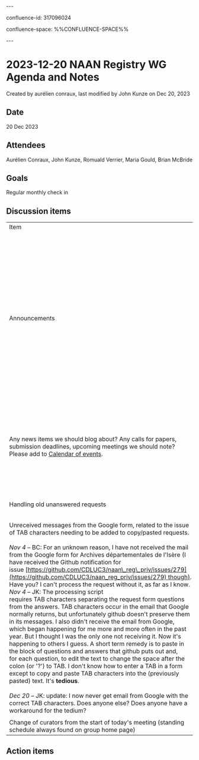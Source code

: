 \---

confluence-id: 317096024

confluence-space: %%CONFLUENCE-SPACE%%

\---

2023-12-20 NAAN Registry WG Agenda and Notes
============================================

Created by aurélien conraux, last modified by John Kunze on Dec 20, 2023

Date
----

20 Dec 2023

Attendees
---------

Aurélien Conraux, John Kunze, Romuald Verrier, Maria Gould, Brian McBride

Goals
-----

Regular monthly check in

Discussion items
----------------

|     |     |     |     |
| --- | --- | --- | --- |
| Item | Who | Notes |     |
| Announcements | All | We are sorry to see Maria Gould's departure from the group and wish her well in her new position at DataCite! She has been a huge contributor to this group and the Outreach group, especially liaising with CDL on infrastructure.<br><br>jk: In preparing the end of year wrapup message, I updated the google map, but there were 46 entries with addresses to be corrected in order to generate flags/pins. I also normalized a few names.<br><br>  <br><br>November summary : 24 completed requests, 3 (duplicates or troubleshooting) denied, 2 waiting for additional information from the requester. |     |
| Any news items we should blog about? Any calls for papers, submission deadlines, upcoming meetings we should note? Please add to [Calendar of events](Calendar-of-events_208341505.html). | All | Presentation at St-Louis<br><br>Data documentation initiative<br><br>Tutorial rejected in the Web archives conference in Paris.<br><br>New one in Prague, June 2024, [PIDfest](https://www.pidfest.org/). Organizers: Czech National Library of Technology, Australian Research Data Commons. |     |
| Handling old unanswered requests | All | TO BE UPDATED<br><br>Who / how should we handle the old requests |     |
| Unreceived messages from the Google form, related to the issue of TAB characters needing to be added to copy/pasted requests.<br><br>_Nov 4_ – BC: For an unknown reason, I have not received the mail from the Google form for Archives départementales de l'Isère (I have received the Github notification for issue [https://github.com/CDLUC3/naan\_reg\_priv/issues/279](https://github.com/CDLUC3/naan_reg_priv/issues/279) though). Have you? I can't process the request without it, as far as I know.  <br>_Nov 4_ – JK: The processing script requires TAB characters separating the request form questions from the answers. TAB characters occur in the email that Google normally returns, but unfortunately github doesn't preserve them in its messages. I also didn't receive the email from Google, which began happening for me more and more often in the past year. But I thought I was the only one not receiving it. Now it's happening to others I guess. A short term remedy is to paste in the block of questions and answers that github puts out and, for each question, to edit the text to change the space after the colon (or '?') to TAB. I don't know how to enter a TAB in a form except to copy and paste TAB characters into the (previously pasted) text. It's **tedious**.<br><br>_Dec 20_ – JK: update: I now never get email from Google with the correct TAB characters. Does anyone else? Does anyone have a workaround for the tedium? | Bertrand, John | Updated curator checklist:  [naan\_reg\_priv/curator\_check\_list.md at main · CDLUC3/naan\_reg\_priv (github.com)](https://github.com/CDLUC3/naan_reg_priv/blob/main/curator_check_list.md#quick-summary)<br><br>  <br><br>Non-reception of some Google Forms for some members:<br><br>Possible solutions or workarounds<br><br>*   Forward google forms to the affected group member when curator |     |
|     |     |     |     |
| Change of curators from the start of today's meeting (standing schedule always found on group home page) |     | *     John Kunze and Brian McBride |     |

Action items
------------